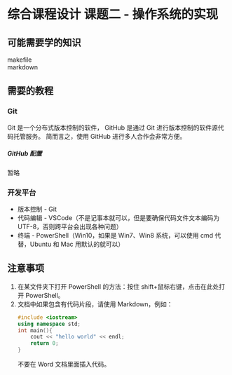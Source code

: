 # 综合课程设计 课题二 - 操作系统的实现

## 可能需要学的知识

makefile  
markdown

## 需要的教程

### Git

Git 是一个分布式版本控制的软件，
GitHub 是通过 Git 进行版本控制的软件源代码托管服务。
简而言之，使用 GitHub 进行多人合作会非常方便。

##### GitHub 配置

暂略

### 开发平台

* 版本控制 - Git  
* 代码编辑 - VSCode（不是记事本就可以，但是要确保代码文件文本编码为 UTF-8，否则跨平台会出现各种问题）  
* 终端 - PowerShell（Win10，如果是 Win7、Win8 系统，可以使用 cmd 代替，Ubuntu 和 Mac 用默认的就可以）

## 注意事项

1. 在某文件夹下打开 PowerShell 的方法：按住 shift+鼠标右键，点击在此处打开 PowerShell。  
2. 文档中如果包含有代码片段，请使用 Markdown，例如：  
    ```C++
    #include <iostream>
    using namespace std;
    int main(){
        cout << "hello world" << endl;
        return 0;
    }
    ```
    不要在 Word 文档里面插入代码。

